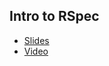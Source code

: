 ## Intro to RSpec

- [Slides](https://docs.google.com/presentation/d/132o4KFVVIZsPvPy8M9mROL3Nitd4PKBC0tN9QsKKvhg/edit?usp=sharing)
- [Video](https://youtu.be/agSwzBOJK14)